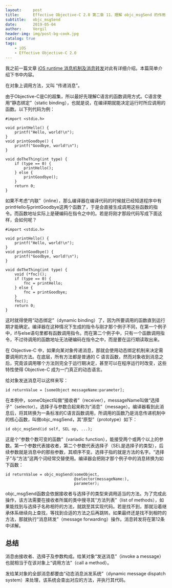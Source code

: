 ```yaml
---
layout:     post
title:      Effective Objective-C 2.0 第二章 11、理解 objc_msgSend 的作用
subtitle:   objc_msgSend
date:       2019-05-04
author:     Vergil
header-img: img/post-bg-cook.jpg
catalog: true
tags:
    - iOS
    - Effective Objective-C 2.0
---
```


我之前一篇文章
[iOS runtime 消息机制及消息转发](https://www.jianshu.com/p/a7e365f197fb)对此有详细介绍。本篇简单介绍下书中内容。

在对象上调用方法，又叫 “传递消息”。

由于Objective-C是C的超集，所以最好先理解C语言的函数调用方式。C语言使用“静态绑定”（static binding），也就是说，在编译期就能决定运行时所应调用的函数。以下列代码为例：

```
#import <stdio.h> 
 
void printHello() {  
    printf("Hello, world!\n");  
}  
void printGoodbye() {  
    printf("Goodbye, world!\n");  
}  
 
void doTheThing(int type) {  
    if (type == 0) {  
        printHello();  
    } else {  
        printGoodbye();  
    }  
    return 0;  
} 
```

如果不考虑“内联”（inline），那么编译器在编译代码的时候就已经知道程序中有printHello与printGoodbye这两个函数了，于是会直接生成调用这些函数的指令。而函数地址实际上是硬编码在指令之中的。若是将刚才那段代码写成下面这样，会如何呢？

```
#import <stdio.h> 
 
void printHello() {  
    printf("Hello, world!\n");  
}  
void printGoodbye() {  
    printf("Goodbye, world!\n");  
}  
 
void doTheThing(int type) {  
    void (*fnc)();  
    if (type == 0) {  
        fnc = printHello;  
    } else {  
        fnc = printGoodbye;  
    }  
    fnc();  
    return 0;  
}
```

这时就得使用“动态绑定”（dynamic binding）了，因为所要调用的函数直到运行期才能确定。编译器在这种情况下生成的指令与刚才那个例子不同，在第一个例子中，if与else语句里都有函数调用指令。而在第二个例子中，只有一个函数调用指令，不过待调用的函数地址无法硬编码在指令之中，而是要在运行期读取出来。

在 Objective-C 中，如果向某对象传递消息，那就会使用动态绑定机制来决定需要调用的方法。在底层，所有方法都是普通的 C 语言函数，然而对象收到消息之后，究竟该调用哪个方法则完全于运行期决定，甚至可以在程序运行时改变，这些特性使得 Objective-C 成为一门真正的动态语言。

给对象发送消息可以这样来写：

```
id returnValue = [someObject messageName:parameter]; 
```

在本例中，someObject叫做“接收者”（receiver），messageName叫做“选择子”（selector）。选择子与参数合起来称为“消息”（message）。编译器看到此消息后，将其转换为一条标准的C语言函数调用，所调用的函数乃是消息传递机制中的核心函数，叫做objc_msgSend，其“原型”（prototype）如下：

```
id objc_msgSend(id self, SEL op, ...);
```

这是个“参数个数可变的函数”（variadic function），能接受两个或两个以上的参数。第一个参数代表接收者，第二个参数代表选择子（SEL是选择子的类型），后续参数就是消息中的那些参数，其顺序不变。选择子指的就是方法的名字。“选择子”与“方法”这两个词经常交替使用。编译器会把刚才那个例子中的消息转换为如下函数：

```
id returnValue = objc_msgSend(someObject,  
                              @selector(messageName:),  
                              parameter); 
```

objc_msgSend函数会依据接收者与选择子的类型来调用适当的方法。为了完成此操作，该方法需要在接收者所属的类中搜寻其“方法列表”（list of methods），如果能找到与选择子名称相符的方法，就跳至其实现代码。若是找不到，那就沿着继承体系继续向上查找，等找到合适的方法之后再跳转。如果最终还是找不到相符的方法，那就执行“消息转发”（message forwarding）操作。消息转发将在第12条中详解。

## 总结


消息由接收者、选择子及参数构成。给某对象“发送消息”（invoke a message）也就相当于在该对象上“调用方法”（call a method）。

发给某对象的全部消息都要由“动态消息派发系统”（dynamic message dispatch system）来处理，该系统会查出对应的方法，并执行其代码。
